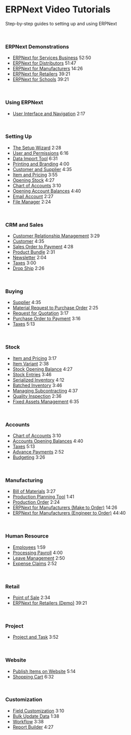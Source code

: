 <!-- add-breadcrumbs -->
<!-- no-sidebar -->
<!-- no-breadcrumbs -->
<!-- title: Learn ERPNext -->
<div style="max-width: 700px; margin: auto;">
    <div class="row hero" style="padding-top: 50px; border-bottom: 0px;">
        <div class="col-sm-12 hero-content">
            <h1>ERPNext Video Tutorials</h1>
            <p>Step-by-step guides to setting up and using ERPNext</p>
        </div>
    </div>
    <br>
    <h3>ERPNext Demonstrations</h3>
    <ul class="list-unstyled video-list">
        <li><a href="{{docs_base_url}}/user/videos/learn/services.html">
              ERPNext for Services Business</a>
            <span class="text-muted pull-right">52:50</span>
        </li>
        <li><a href="{{docs_base_url}}/user/videos/learn/distributors.html">
              ERPNext for Distributors</a>
            <span class="text-muted pull-right">51:47</span>
        </li>
        <li><a href="{{docs_base_url}}/user/videos/learn/manufacturing-make-to-order.html">
              ERPNext for Manufacturers</a>
            <span class="text-muted pull-right">14:26</span>
        </li>
        <li><a href="{{docs_base_url}}/user/videos/learn/retailers.html">
              ERPNext for Retailers</a>
            <span class="text-muted pull-right">39:21</span>
        </li>
        <li><a href="{{docs_base_url}}/user/videos/learn/schools.html">
              ERPNext for Schools</a>
            <span class="text-muted pull-right">39:21</span>
        </li>
    </ul>
    <br>
    <h3>Using ERPNext</h3>
    <ul class="list-unstyled video-list">
        <li><a href="{{docs_base_url}}/user/videos/learn/navigation.html">
              User Interface and Navigation</a>
            <span class="text-muted pull-right">2:17</span>
        </li>
    </ul>
    <br>
    <h3>Setting Up</h3>
    <ul class="list-unstyled video-list">
        <li><a href="{{docs_base_url}}/user/videos/learn/setup-wizard.html">
            The Setup Wizard</a>
            <span class="text-muted pull-right">2:28</span>
        </li>
        <li><a href="{{docs_base_url}}/user/videos/learn/user-and-permission.html">
            User and Permissions</a>
            <span class="text-muted pull-right">6:16</span>
        </li>
        <li><a href="{{docs_base_url}}/user/videos/learn/data-import-tool.html">
            Data Import Tool</a>
            <span class="text-muted pull-right">6:31</span>
    	</li>
        <li><a href="{{docs_base_url}}/user/videos/learn/printing-and-branding.html">
            Printing and Branding</a>
            <span class="text-muted pull-right">4:00</span>
        </li>
        <li><a href="{{docs_base_url}}/user/videos/learn/customer-and-supplier.html">
            Customer and Supplier</a>
            <span class="text-muted pull-right">4:35</span>
        </li>
        <li><a href="{{docs_base_url}}/user/videos/learn/item.html">
            Item and Pricing</a>
            <span class="text-muted pull-right">3:55</span>
        </li>
        <li><a href="{{docs_base_url}}/user/videos/learn/opening-stock.html">
            Opening Stock</a>
            <span class="text-muted pull-right">4:27</span>
        </li>
        <li><a href="{{docs_base_url}}/user/videos/learn/chart-of-accounts.html">
            Chart of Accounts</a>
            <span class="text-muted pull-right">3:10</span>
        </li>
        <li><a href="{{docs_base_url}}/user/videos/learn/opening-account-balances.html">
            Opening Account Balances</a>
            <span class="text-muted pull-right">4:40</span>
        </li>
        <li><a href="{{docs_base_url}}/user/videos/learn/email-account.html">
            Email Account</a>
            <span class="text-muted pull-right">2:27</span>
        </li>
        <li><a href="{{docs_base_url}}/user/videos/learn/file-manager.html">
            File Manager</a>
            <span class="text-muted pull-right">2:24</span>
        </li>
    </ul>
    <br>
    <h3>CRM and Sales</h3>
    <ul class="list-unstyled video-list">
        <li><a href="{{docs_base_url}}/user/videos/learn/lead-to-quotation.html">
            Customer Relationship Management</a>
            <span class="text-muted pull-right">3:29</span>
        </li>
        <li><a href="{{docs_base_url}}/user/videos/learn/customer-and-supplier.html">
            Customer</a>
            <span class="text-muted pull-right">4:35</span>
        </li>
        <li><a href="{{docs_base_url}}/user/videos/learn/sales-cycle.html">
            Sales Order to Payment</a>
              <span class="text-muted pull-right">4:28</span>
        </li>
        <li><a href="{{docs_base_url}}/user/videos/learn/product-bundle.html">
            Product Bundle</a>
            <span class="text-muted pull-right">2:31</span>
        </li>
        <li><a href="{{docs_base_url}}/user/videos/learn/newsletter.html">
            Newsletter</a>
            <span class="text-muted pull-right">2:04</span>
        </li>
        <li><a href="{{docs_base_url}}/user/videos/learn/taxes.html">
            Taxes</a>
            <span class="text-muted pull-right">3:00</span>
        </li>
        <li><a href="{{docs_base_url}}/user/videos/learn/drop-ship.html">
			Drop Ship</a>
            <span class="text-muted pull-right">2:26</span>
        </li>
    </ul>
    <br>
    <h3>Buying</h3>
    <ul class="list-unstyled video-list">
        <li><a href="{{docs_base_url}}/user/videos/learn/customer-and-supplier.html">
            Supplier</a>
            <span class="text-muted pull-right">4:35</span>
        </li>
        <li><a href="{{docs_base_url}}/user/videos/learn/material-request-to-purchase-order.html">
            Material Request to Purchase Order</a>
            <span class="text-muted pull-right">2:25</span>
        </li>
        <li><a href="{{docs_base_url}}/user/videos/learn/request-for-quotation.html">
            Request for Quotation</a>
            <span class="text-muted pull-right">3:17</span>
        </li>
        <li><a href="{{docs_base_url}}/user/videos/learn/purchase-cycle.html">
            Purchase Order to Payment</a>
              <span class="text-muted pull-right">3:16</span>
        </li>
        <li><a href="{{docs_base_url}}/user/videos/learn/taxes.html">
            Taxes</a>
            <span class="text-muted pull-right">5:13</span>
        </li>
    </ul>
    <br>
    <h3>Stock</h3>
    <ul class="list-unstyled video-list">
        <li><a href="{{docs_base_url}}/user/videos/learn/item.html">
            Item and Pricing</a>
            <span class="text-muted pull-right">3:17</span>
        </li>
        <li><a href="{{docs_base_url}}/user/videos/learn/item-variant.html">
            Item Variant</a>
            <span class="text-muted pull-right">2:38</span>
        </li>
        <li><a href="{{docs_base_url}}/user/videos/learn/opening-stock.html">
            Stock Opening Balance</a>
            <span class="text-muted pull-right">4:27</span>
        </li>
        <li><a href="{{docs_base_url}}/user/videos/learn/stock-entries.html">
            Stock Entries</a>
              <span class="text-muted pull-right">3:46</span>
        </li>
        <li><a href="{{docs_base_url}}/user/videos/learn/serialized-inventory.html">
            Serialized Inventory</a>
            <span class="text-muted pull-right">4:12</span>
        </li>
        <li><a href="{{docs_base_url}}/user/videos/learn/batch-inventory.html">
            Batched Inventory</a>
            <span class="text-muted pull-right">3:46</span>
        </li>
        <li><a href="{{docs_base_url}}/user/videos/learn/subcontracting.html">
            Managing Subcontracting</a>
            <span class="text-muted pull-right">4:37</span>
        </li>
        <li><a href="{{docs_base_url}}/user/videos/learn/quality-inspection.html">
            Quality Inspection</a>
            <span class="text-muted pull-right">2:36</span>
        </li>
        <li><a href="{{docs_base_url}}/user/videos/learn/fixed-assets.html">
              Fixed Assets Management</a>
            <span class="text-muted pull-right">6:35</span>
        </li>
    </ul>
    <br>
    <h3>Accounts</h3>
    <ul class="list-unstyled video-list">
        <li><a href="{{docs_base_url}}/user/videos/learn/chart-of-accounts.html">
            Chart of Accounts</a>
            <span class="text-muted pull-right">3:10</span>
        </li>
        <li><a href="{{docs_base_url}}/user/videos/learn/opening-account-balances.html">
            Accounts Opening Balances</a>
            <span class="text-muted pull-right">4:40</span>
        </li>
        <li><a href="{{docs_base_url}}/user/videos/learn/taxes.html">
            Taxes</a>
              <span class="text-muted pull-right">5:13</span>
        </li>
        <li><a href="{{docs_base_url}}/user/videos/learn/advance-payments.html">
            Advance Payments</a>
              <span class="text-muted pull-right">2:52</span>
        </li>
        <li><a href="{{docs_base_url}}/user/videos/learn/budgeting.html">
              Budgeting</a>
            <span class="text-muted pull-right">3:26</span>
        </li>
    </ul>
    <br>
    <h3>Manufacturing</h3>
    <ul class="list-unstyled video-list">
        <li><a href="{{docs_base_url}}/user/videos/learn/bill-of-materials.html">
            Bill of Materials</a>
            <span class="text-muted pull-right">3:27</span>
        </li>
        <li><a href="{{docs_base_url}}/user/videos/learn/production-planning.html">
            Production Planning Tool</a>
              <span class="text-muted pull-right">1:41</span>
        </li>
        <li><a href="{{docs_base_url}}/user/videos/learn/production-order.html">
            Production Order</a>
            <span class="text-muted pull-right">2:24</span>
        </li>
        <li>
            <a href="{{docs_base_url}}/user/videos/learn/manufacturing-make-to-order.html">
              ERPNext for Manufacturers (Make to Order)</a>
            <span class="text-muted pull-right">14:26</span>
        </li>
        <li>
            <a href="{{docs_base_url}}/user/videos/learn/manufacturing-enigneer-to-order.html">
              ERPNext for Manufacturers (Engineer to Order)</a>
            <span class="text-muted pull-right">44:40</span>
        </li>
    </ul>
    <br>
    <h3>Human Resource</h3>
    <ul class="list-unstyled video-list">
        <li><a href="{{docs_base_url}}/user/videos/learn/employee.html">
            Employees</a>
            <span class="text-muted pull-right">1:59</span>
        </li>
        <li><a href="{{docs_base_url}}/user/videos/learn/processing-payroll.html">
            Processing Payroll</a>
              <span class="text-muted pull-right">4:00</span>
        </li>
        <li><a href="{{docs_base_url}}/user/videos/learn/leave-management.html">
            Leave Management</a>
            <span class="text-muted pull-right">2:50</span>
        </li>
        <li><a href="{{docs_base_url}}/user/videos/learn/expense-claim.html">
            Expense Claims</a>
            <span class="text-muted pull-right">2:52</span>
        </li>
    </ul>
    <br>
    <h3>Retail</h3>
    <ul class="list-unstyled video-list">
        <li><a href="{{docs_base_url}}/user/videos/learn/point-of-sale.html">
            Point of Sale</a>
            <span class="text-muted pull-right">2:34</span>
        </li>
        <li><a href="{{docs_base_url}}/user/videos/learn/retailers.html">
              ERPNext for Retailers (Demo)</a>
            <span class="text-muted pull-right">39:21</span>
        </li>
    </ul>
    <br>
    <h3>Project</h3>
    <ul class="list-unstyled video-list">
        <li><a href="{{docs_base_url}}/user/videos/learn/project-and-task.html">
            Project and Task</a>
            <span class="text-muted pull-right">3:52</span>
        </li>
    </ul>
    <br>
    <h3>Website</h3>
    <ul class="list-unstyled video-list">
        <li><a href="{{docs_base_url}}/user/videos/learn/publish-items-on-website.html">
            Publish Items on Website</a>
            <span class="text-muted pull-right">5:14</span>
        </li><li><a href="{{docs_base_url}}/user/videos/learn/shopping-cart.html">
            Shopping Cart</a>
            <span class="text-muted pull-right">6:32</span>
        </li>
    </ul>
	<br>
    <h3>Customization</h3>
    <ul class="list-unstyled video-list">
        <li><a href="{{docs_base_url}}/user/videos/learn/field-customization.html">
            Field Customization</a>
            <span class="text-muted pull-right">3:10</span>
        </li>
        <li><a href="{{docs_base_url}}/user/videos/learn/bulk-update.html">
            Bulk Update Data</a>
            <span class="text-muted pull-right">1:38</span>
        </li>
        <li><a href="{{docs_base_url}}/user/videos/learn/workflow.html">
            Workflow</a>
            <span class="text-muted pull-right">3:38</span>
        </li>
        <li><a href="{{docs_base_url}}/user/videos/learn/report-builder.html">
            Report Builder</a>
            <span class="text-muted pull-right">4:27</span>
        </li>
    </ul>
</div>
<div style="height: 70px;"></div>
